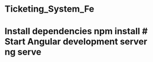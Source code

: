 # Ticketing_System_Fe
# Install dependencies npm install  # Start Angular development server ng serve
